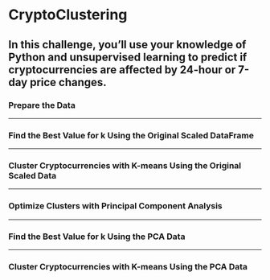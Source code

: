 # CryptoClustering
In this challenge, you’ll use your knowledge of Python and unsupervised learning to predict if cryptocurrencies are affected by 24-hour or 7-day price changes.
---
### Prepare the Data
  
---
### Find the Best Value for k Using the Original Scaled DataFrame
---
### Cluster Cryptocurrencies with K-means Using the Original Scaled Data
---
### Optimize Clusters with Principal Component Analysis
---
### Find the Best Value for k Using the PCA Data
---
### Cluster Cryptocurrencies with K-means Using the PCA Data





